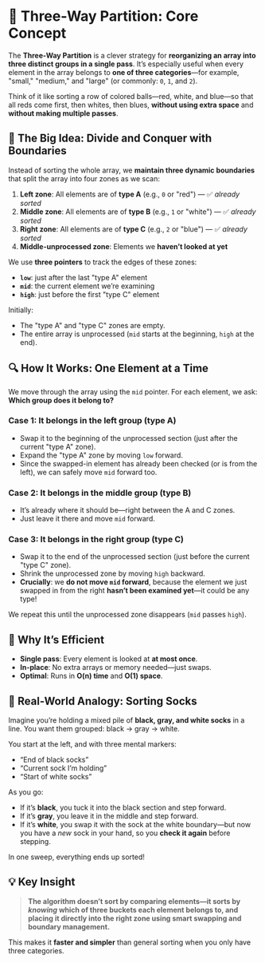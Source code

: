 # 🎨 Three-Way Partition: Core Concept

The **Three-Way Partition** is a clever strategy for **reorganizing an array into three distinct groups in a single pass**. It’s especially useful when every element in the array belongs to **one of three categories**—for example, "small," "medium," and "large" (or commonly: `0`, `1`, and `2`).

Think of it like sorting a row of colored balls—red, white, and blue—so that all reds come first, then whites, then blues, **without using extra space** and **without making multiple passes**.


## 🧩 The Big Idea: Divide and Conquer with Boundaries

Instead of sorting the whole array, we **maintain three dynamic boundaries** that split the array into four zones as we scan:

1. **Left zone**: All elements are of **type A** (e.g., `0` or "red") — ✅ *already sorted*  
2. **Middle zone**: All elements are of **type B** (e.g., `1` or "white") — ✅ *already sorted*  
3. **Right zone**: All elements are of **type C** (e.g., `2` or "blue") — ✅ *already sorted*  
4. **Middle-unprocessed zone**: Elements we **haven’t looked at yet**

We use **three pointers** to track the edges of these zones:
- **`low`**: just after the last "type A" element  
- **`mid`**: the current element we’re examining  
- **`high`**: just before the first "type C" element

Initially:
- The "type A" and "type C" zones are empty.
- The entire array is unprocessed (`mid` starts at the beginning, `high` at the end).


## 🔍 How It Works: One Element at a Time

We move through the array using the `mid` pointer. For each element, we ask: **Which group does it belong to?**

### Case 1: It belongs in the **left group** (type A)
- Swap it to the beginning of the unprocessed section (just after the current "type A" zone).
- Expand the "type A" zone by moving `low` forward.
- Since the swapped-in element has already been checked (or is from the left), we can safely move `mid` forward too.

### Case 2: It belongs in the **middle group** (type B)
- It’s already where it should be—right between the A and C zones.
- Just leave it there and move `mid` forward.

### Case 3: It belongs in the **right group** (type C)
- Swap it to the end of the unprocessed section (just before the current "type C" zone).
- Shrink the unprocessed zone by moving `high` backward.
- **Crucially**: we **do not move `mid` forward**, because the element we just swapped in from the right **hasn’t been examined yet**—it could be any type!

We repeat this until the unprocessed zone disappears (`mid` passes `high`).



## 🎯 Why It’s Efficient

- **Single pass**: Every element is looked at **at most once**.
- **In-place**: No extra arrays or memory needed—just swaps.
- **Optimal**: Runs in **O(n) time** and **O(1) space**.



## 🌈 Real-World Analogy: Sorting Socks

Imagine you’re holding a mixed pile of **black, gray, and white socks** in a line. You want them grouped: black → gray → white.

You start at the left, and with three mental markers:
- “End of black socks”
- “Current sock I’m holding”
- “Start of white socks”

As you go:
- If it’s **black**, you tuck it into the black section and step forward.
- If it’s **gray**, you leave it in the middle and step forward.
- If it’s **white**, you swap it with the sock at the white boundary—but now you have a *new* sock in your hand, so you **check it again** before stepping.

In one sweep, everything ends up sorted!



## 💡 Key Insight

> **The algorithm doesn’t sort by comparing elements—it sorts by *knowing* which of three buckets each element belongs to, and placing it directly into the right zone using smart swapping and boundary management.**

This makes it **faster and simpler** than general sorting when you only have three categories.
